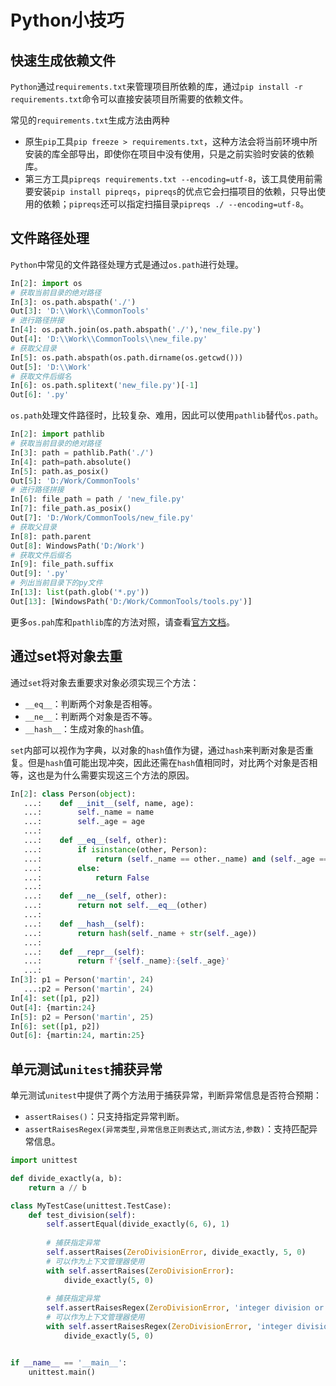 # Python小技巧

## 快速生成依赖文件

`Python`通过`requirements.txt`来管理项目所依赖的库，通过`pip install -r requirements.txt`命令可以直接安装项目所需要的依赖文件。

常见的`requirements.txt`生成方法由两种

- 原生`pip`工具`pip freeze > requirements.txt`，这种方法会将当前环境中所安装的库全部导出，即使你在项目中没有使用，只是之前实验时安装的依赖库。
- 第三方工具`pipreqs requirements.txt --encoding=utf-8`，该工具使用前需要安装`pip install pipreqs`，`pipreqs`的优点它会扫描项目的依赖，只导出使用的依赖；`pipreqs`还可以指定扫描目录`pipreqs ./ --encoding=utf-8`。

## 文件路径处理

`Python`中常见的文件路径处理方式是通过`os.path`进行处理。

```python
In[2]: import os
# 获取当前目录的绝对路径
In[3]: os.path.abspath('./')
Out[3]: 'D:\\Work\\CommonTools'
# 进行路径拼接
In[4]: os.path.join(os.path.abspath('./'),'new_file.py')
Out[4]: 'D:\\Work\\CommonTools\\new_file.py'
# 获取父目录
In[5]: os.path.abspath(os.path.dirname(os.getcwd()))
Out[5]: 'D:\\Work'
# 获取文件后缀名
In[6]: os.path.splitext('new_file.py')[-1]
Out[6]: '.py'
```

`os.path`处理文件路径时，比较复杂、难用，因此可以使用`pathlib`替代`os.path`。

```python
In[2]: import pathlib
# 获取当前目录的绝对路径
In[3]: path = pathlib.Path('./')
In[4]: path=path.absolute()
In[5]: path.as_posix()
Out[5]: 'D:/Work/CommonTools'
# 进行路径拼接
In[6]: file_path = path / 'new_file.py'
In[7]: file_path.as_posix()
Out[7]: 'D:/Work/CommonTools/new_file.py'
# 获取父目录
In[8]: path.parent
Out[8]: WindowsPath('D:/Work')
# 获取文件后缀名
In[9]: file_path.suffix
Out[9]: '.py'
# 列出当前目录下的py文件
In[13]: list(path.glob('*.py'))
Out[13]: [WindowsPath('D:/Work/CommonTools/tools.py')]
```

更多`os.pah`库和`pathlib`库的方法对照，请查看[官方文档](https://docs.python.org/3/library/pathlib.html#correspondence-to-tools-in-the-os-module)。

## 通过set将对象去重

通过`set`将对象去重要求对象必须实现三个方法：

- `__eq__`：判断两个对象是否相等。
- `__ne__`：判断两个对象是否不等。
- `__hash__`：生成对象的`hash`值。

`set`内部可以视作为字典，以对象的`hash`值作为键，通过`hash`来判断对象是否重复。但是`hash`值可能出现冲突，因此还需在`hash`值相同时，对比两个对象是否相等，这也是为什么需要实现这三个方法的原因。

```python
In[2]: class Person(object):
   ...:    def __init__(self, name, age):
   ...:        self._name = name
   ...:        self._age = age
   ...:
   ...:    def __eq__(self, other):
   ...:        if isinstance(other, Person):
   ...:            return (self._name == other._name) and (self._age == other._age)
   ...:        else:
   ...:            return False
   ...:
   ...:    def __ne__(self, other):
   ...:        return not self.__eq__(other)
   ...:
   ...:    def __hash__(self):
   ...:        return hash(self._name + str(self._age))
   ...:
   ...:    def __repr__(self):
   ...:        return f'{self._name}:{self._age}'
   ...:    
In[3]: p1 = Person('martin', 24)
   ...:p2 = Person('martin', 24)
In[4]: set([p1, p2])
Out[4]: {martin:24}
In[5]: p2 = Person('martin', 25)
In[6]: set([p1, p2])
Out[6]: {martin:24, martin:25}
```

## 单元测试`unitest`捕获异常

单元测试`unitest`中提供了两个方法用于捕获异常，判断异常信息是否符合预期：

- `assertRaises()`：只支持指定异常判断。
- `assertRaisesRegex(异常类型,异常信息正则表达式,测试方法,参数)`：支持匹配异常信息。

```python
import unittest

def divide_exactly(a, b):
    return a // b

class MyTestCase(unittest.TestCase):
    def test_division(self):
        self.assertEqual(divide_exactly(6, 6), 1)
        
		# 捕获指定异常
        self.assertRaises(ZeroDivisionError, divide_exactly, 5, 0)
		# 可以作为上下文管理器使用
        with self.assertRaises(ZeroDivisionError):
            divide_exactly(5, 0)
            
		# 捕获指定异常
        self.assertRaisesRegex(ZeroDivisionError, 'integer division or modulo by zero', divide_exactly, 5, 0)
		# 可以作为上下文管理器使用
        with self.assertRaisesRegex(ZeroDivisionError, 'integer division or modulo by zero'):
            divide_exactly(5, 0)


if __name__ == '__main__':
    unittest.main()
```

